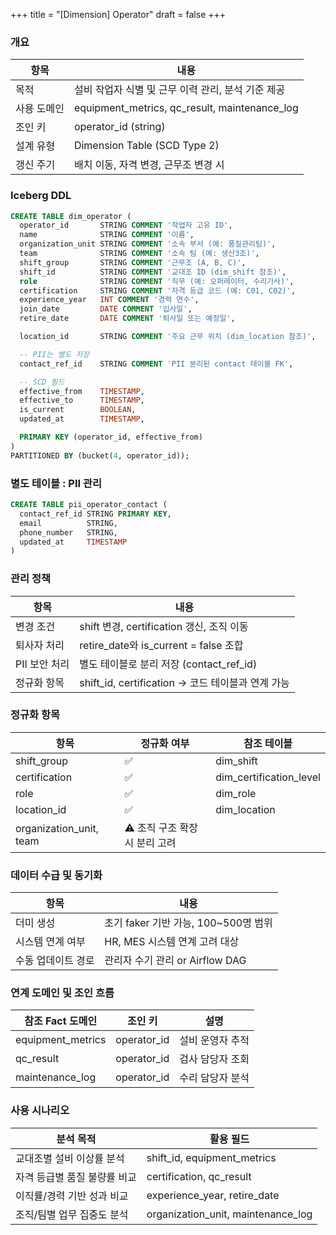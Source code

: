 +++
title = "[Dimension] Operator"
draft = false
+++
### 개요
항목 | 내용
-|-
목적 | 설비 작업자 식별 및 근무 이력 관리, 분석 기준 제공
사용 도메인 | equipment_metrics, qc_result, maintenance_log
조인 키 | operator_id (string)
설계 유형 | Dimension Table (SCD Type 2)
갱신 주기 | 배치 이동, 자격 변경, 근무조 변경 시

### Iceberg DDL
```sql
CREATE TABLE dim_operator (
  operator_id       STRING COMMENT '작업자 고유 ID',
  name              STRING COMMENT '이름',
  organization_unit STRING COMMENT '소속 부서 (예: 품질관리팀)',
  team              STRING COMMENT '소속 팀 (예: 생산3조)',
  shift_group       STRING COMMENT '근무조 (A, B, C)',
  shift_id          STRING COMMENT '교대조 ID (dim_shift 참조)',
  role              STRING COMMENT '직무 (예: 오퍼레이터, 수리기사)',
  certification     STRING COMMENT '자격 등급 코드 (예: C01, C02)',
  experience_year   INT COMMENT '경력 연수',
  join_date         DATE COMMENT '입사일',
  retire_date       DATE COMMENT '퇴사일 또는 예정일',

  location_id       STRING COMMENT '주요 근무 위치 (dim_location 참조)',

  -- PII는 별도 저장
  contact_ref_id    STRING COMMENT 'PII 분리된 contact 테이블 FK',

  -- SCD 필드
  effective_from    TIMESTAMP,
  effective_to      TIMESTAMP,
  is_current        BOOLEAN,
  updated_at        TIMESTAMP,

  PRIMARY KEY (operator_id, effective_from)
)
PARTITIONED BY (bucket(4, operator_id));
```

### 별도 테이블 : PII 관리
```sql
CREATE TABLE pii_operator_contact (
  contact_ref_id STRING PRIMARY KEY,
  email          STRING,
  phone_number   STRING,
  updated_at     TIMESTAMP
)
```

### 관리 정책
항목 | 내용
-|-
변경 조건 | shift 변경, certification 갱신, 조직 이동
퇴사자 처리 | retire_date와 is_current = false 조합
PII 보안 처리 | 별도 테이블로 분리 저장 (contact_ref_id)
정규화 항목 | shift_id, certification → 코드 테이블과 연계 가능

### 정규화 항목
항목 | 정규화 여부 | 참조 테이블
-|-|-
shift_group | ✅ | dim_shift
certification | ✅ | dim_certification_level
role | ✅ | dim_role
location_id | ✅ | dim_location
organization_unit, team | ⚠️ 조직 구조 확장 시 분리 고려

### 데이터 수급 및 동기화
항목 | 내용
-|-
더미 생성 | 초기 faker 기반 가능, 100~500명 범위
시스템 연계 여부 | HR, MES 시스템 연계 고려 대상
수동 업데이트 경로 | 관리자 수기 관리 or Airflow DAG

### 연계 도메인 및 조인 흐름
참조 Fact 도메인 | 조인 키 | 설명
-|-|-
equipment_metrics | operator_id | 설비 운영자 추적
qc_result | operator_id | 검사 담당자 조회
maintenance_log | operator_id | 수리 담당자 분석

### 사용 시나리오
분석 목적 | 활용 필드
-|-
교대조별 설비 이상률 분석 | shift_id, equipment_metrics
자격 등급별 품질 불량률 비교 | certification, qc_result
이직률/경력 기반 성과 비교 | experience_year, retire_date
조직/팀별 업무 집중도 분석 | organization_unit, maintenance_log